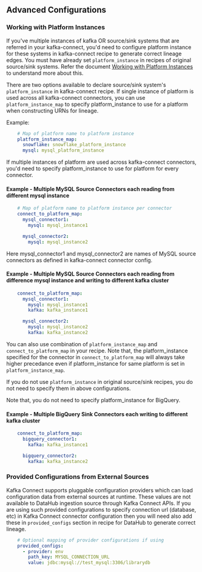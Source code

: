 ## Advanced Configurations

### Working with Platform Instances
If you've multiple instances of kafka OR source/sink systems that are referred in your kafka-connect, you'd need to configure platform instance for these systems in kafka-connect recipe to generate correct lineage edges. You must have already set `platform_instance` in recipes of original source/sink systems. Refer the document [Working with Platform Instances](https://datahubproject.io/docs/platform-instances) to understand more about this.

There are two options available to declare source/sink system's `platform_instance` in kafka-connect recipe. If single instance of platform is used across all kafka-connect connectors, you can use `platform_instance_map` to specify platform_instance to use for a platform when constructing URNs for lineage.

Example:
```yml
    # Map of platform name to platform instance
    platform_instance_map:
      snowflake: snowflake_platform_instance
      mysql: mysql_platform_instance

```
If multiple instances of platform are used across kafka-connect connectors, you'd need to specify platform_instance to use for platform for every connector.

#### Example - Multiple MySQL Source Connectors each reading from different mysql instance
```yml
    # Map of platform name to platform instance per connector
    connect_to_platform_map:
      mysql_connector1: 
        mysql: mysql_instance1 

      mysql_connector2:
        mysql: mysql_instance2
```
Here mysql_connector1 and mysql_connector2 are names of MySQL source connectors as defined in kafka-connect connector config.

#### Example - Multiple MySQL Source Connectors each reading from difference mysql instance and writing to different kafka cluster
```yml
    connect_to_platform_map:
      mysql_connector1:
        mysql: mysql_instance1
        kafka: kafka_instance1

      mysql_connector2:
        mysql: mysql_instance2
        kafka: kafka_instance2
```
You can also use combination of `platform_instance_map` and `connect_to_platform_map` in your recipe. Note that, the platform_instance specified for the connector in `connect_to_platform_map` will always take higher precedance even if platform_instance for same platform is set in `platform_instance_map`.

If you do not use `platform_instance` in original source/sink recipes, you do not need to specify them in above configurations.

Note that, you do not need to specify platform_instance for BigQuery.

#### Example - Multiple BigQuery Sink Connectors each writing to different kafka cluster
```yml
    connect_to_platform_map:
      bigquery_connector1:
        kafka: kafka_instance1

      bigquery_connector2:
        kafka: kafka_instance2
```

### Provided Configurations from External Sources
Kafka Connect supports pluggable configuration providers which can load configuration data from external sources at runtime. These values are not available to DataHub ingestion source through Kafka Connect APIs. If you are using such provided configurations to specify connection url (database, etc) in Kafka Connect connector configuration then you will need also add these in `provided_configs` section in recipe for DataHub to generate correct lineage.

```yml
    # Optional mapping of provider configurations if using
    provided_configs:
      - provider: env
        path_key: MYSQL_CONNECTION_URL
        value: jdbc:mysql://test_mysql:3306/librarydb
```
